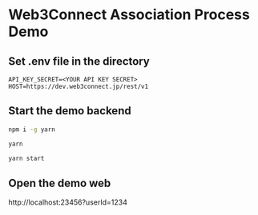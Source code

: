 # Web3Connect Association Process Demo

## Set .env file in the directory

```
API_KEY_SECRET=<YOUR API KEY SECRET>
HOST=https://dev.web3connect.jp/rest/v1
```

## Start the demo backend

```sh
npm i -g yarn

yarn

yarn start
```

## Open the demo web

http://localhost:23456?userId=1234
